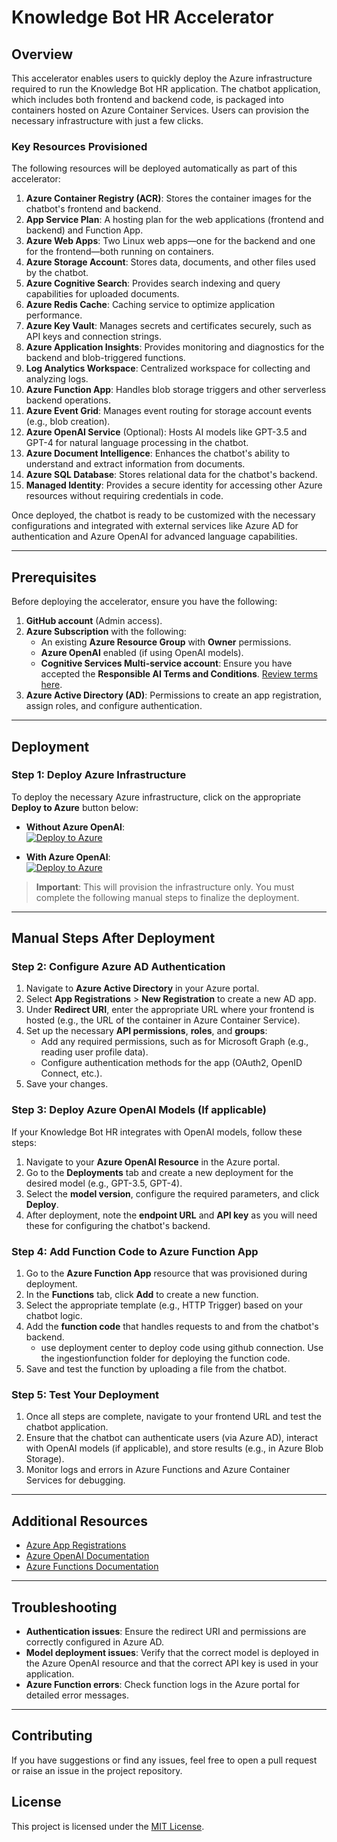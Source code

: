 # Knowledge Bot HR Accelerator

## Overview

This accelerator enables users to quickly deploy the Azure infrastructure required to run the Knowledge Bot HR application. The chatbot application, which includes both frontend and backend code, is packaged into containers hosted on Azure Container Services. Users can provision the necessary infrastructure with just a few clicks.

### Key Resources Provisioned

The following resources will be deployed automatically as part of this accelerator:

1. **Azure Container Registry (ACR)**: Stores the container images for the chatbot's frontend and backend.
2. **App Service Plan**: A hosting plan for the web applications (frontend and backend) and Function App.
3. **Azure Web Apps**: Two Linux web apps—one for the backend and one for the frontend—both running on containers.
4. **Azure Storage Account**: Stores data, documents, and other files used by the chatbot.
5. **Azure Cognitive Search**: Provides search indexing and query capabilities for uploaded documents.
6. **Azure Redis Cache**: Caching service to optimize application performance.
7. **Azure Key Vault**: Manages secrets and certificates securely, such as API keys and connection strings.
8. **Azure Application Insights**: Provides monitoring and diagnostics for the backend and blob-triggered functions.
9. **Log Analytics Workspace**: Centralized workspace for collecting and analyzing logs.
10. **Azure Function App**: Handles blob storage triggers and other serverless backend operations.
11. **Azure Event Grid**: Manages event routing for storage account events (e.g., blob creation).
12. **Azure OpenAI Service** (Optional): Hosts AI models like GPT-3.5 and GPT-4 for natural language processing in the chatbot.
13. **Azure Document Intelligence**: Enhances the chatbot's ability to understand and extract information from documents.
14. **Azure SQL Database**: Stores relational data for the chatbot's backend.
15. **Managed Identity**: Provides a secure identity for accessing other Azure resources without requiring credentials in code.

Once deployed, the chatbot is ready to be customized with the necessary configurations and integrated with external services like Azure AD for authentication and Azure OpenAI for advanced language capabilities.

---

## Prerequisites

Before deploying the accelerator, ensure you have the following:

1. **GitHub account** (Admin access).
2. **Azure Subscription** with the following:
   - An existing **Azure Resource Group** with **Owner** permissions.
   - **Azure OpenAI** enabled (if using OpenAI models).
   - **Cognitive Services Multi-service account**: Ensure you have accepted the **Responsible AI Terms and Conditions**. [Review terms here](https://docs.microsoft.com/en-us/azure/cognitive-services/cognitive-services-apis-create-account?tabs=multiservice%2Cwindows).
3. **Azure Active Directory (AD)**: Permissions to create an app registration, assign roles, and configure authentication.

---

## Deployment

### Step 1: Deploy Azure Infrastructure

To deploy the necessary Azure infrastructure, click on the appropriate **Deploy to Azure** button below:

- **Without Azure OpenAI**:  
  [![Deploy to Azure](https://aka.ms/deploytoazurebutton)](https://portal.azure.com/#create/Microsoft.Template/uri/https%3A%2F%2Fraw.githubusercontent.com%2Fasyikinmobiz%2Fkb-accelerator%2Fmain%2Fdeployment%2Foneclick.json)

- **With Azure OpenAI**:  
  [![Deploy to Azure](https://aka.ms/deploytoazurebutton)](https://portal.azure.com/#create/Microsoft.Template/uri/https%3A%2F%2Fraw.githubusercontent.com%2F2Fasyikinmobiz%2Fkb-accelerator%2Fmain%2Fdeployment%2Foneclickaoi.json)

> **Important**: This will provision the infrastructure only. You must complete the following manual steps to finalize the deployment.

---

## Manual Steps After Deployment

### Step 2: Configure Azure AD Authentication

1. Navigate to **Azure Active Directory** in your Azure portal.
2. Select **App Registrations** > **New Registration** to create a new AD app.
3. Under **Redirect URI**, enter the appropriate URL where your frontend is hosted (e.g., the URL of the container in Azure Container Service).
4. Set up the necessary **API permissions**, **roles**, and **groups**:
   - Add any required permissions, such as for Microsoft Graph (e.g., reading user profile data).
   - Configure authentication methods for the app (OAuth2, OpenID Connect, etc.).
5. Save your changes.

### Step 3: Deploy Azure OpenAI Models (If applicable)

If your Knowledge Bot HR integrates with OpenAI models, follow these steps:

1. Navigate to your **Azure OpenAI Resource** in the Azure portal.
2. Go to the **Deployments** tab and create a new deployment for the desired model (e.g., GPT-3.5, GPT-4).
3. Select the **model version**, configure the required parameters, and click **Deploy**.
4. After deployment, note the **endpoint URL** and **API key** as you will need these for configuring the chatbot's backend.

### Step 4: Add Function Code to Azure Function App

1. Go to the **Azure Function App** resource that was provisioned during deployment.
2. In the **Functions** tab, click **Add** to create a new function.
3. Select the appropriate template (e.g., HTTP Trigger) based on your chatbot logic.
4. Add the **function code** that handles requests to and from the chatbot's backend.
   - use deployment center to deploy code using github connection. Use the ingestionfunction folder for deploying the function code.
5. Save and test the function by uploading a file from the chatbot.

### Step 5: Test Your Deployment

1. Once all steps are complete, navigate to your frontend URL and test the chatbot application.
2. Ensure that the chatbot can authenticate users (via Azure AD), interact with OpenAI models (if applicable), and store results (e.g., in Azure Blob Storage).
3. Monitor logs and errors in Azure Functions and Azure Container Services for debugging.

---

## Additional Resources

- [Azure App Registrations](https://docs.microsoft.com/en-us/azure/active-directory/develop/quickstart-register-app)
- [Azure OpenAI Documentation](https://docs.microsoft.com/en-us/azure/cognitive-services/openai/)
- [Azure Functions Documentation](https://docs.microsoft.com/en-us/azure/azure-functions/)

---

## Troubleshooting

- **Authentication issues**: Ensure the redirect URI and permissions are correctly configured in Azure AD.
- **Model deployment issues**: Verify that the correct model is deployed in the Azure OpenAI resource and that the correct API key is used in your application.
- **Azure Function errors**: Check function logs in the Azure portal for detailed error messages.

---

## Contributing

If you have suggestions or find any issues, feel free to open a pull request or raise an issue in the project repository.

## License

This project is licensed under the [MIT License](LICENSE).
